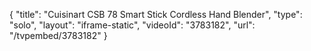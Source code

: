 {
    "title": "Cuisinart CSB 78 Smart Stick Cordless Hand Blender",
    "type": "solo",
    "layout": "iframe-static",
    "videoId": "3783182",
    "url": "\/tvpembed\/3783182"
}